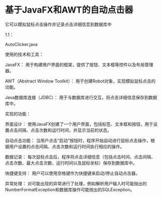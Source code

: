 # 基于JavaFX和AWT的自动点击器
它可以模拟鼠标点击操作并记录点击详细信息到数据库中


1.1：

AutoClicker.java

使用的技术和工具：

  JavaFX： 用于构建用户界面的框架，提供了按钮、文本框等控件以及布局管理器。
  
  AWT（Abstract Window Toolkit）： 用于创建Robot对象，实现模拟鼠标点击的功能。
  
  Java数据库连接（JDBC）： 用于与数据库进行交互，将点击详细信息保存到数据库中。
  
实现的功能：

  界面设计： 使用JavaFX创建了一个用户界面，包括标签、文本框和按钮，用于设置点击间隔、点击次数和运行时间，并显示当前的状态。
  
  自动点击功能： 当用户点击“启动”按钮时，程序开始自动进行鼠标点击操作，根据用户设置的点击间隔、点击次数和运行时间执行相应的操作。
  
  数据记录： 每次鼠标点击后，程序将点击详细信息（包括点击时间、点击间隔、点击次数、最大点击次数、运行时间以及鼠标坐标）保存到数据库中。
  
  快捷键支持： 用户可以使用空格键作为快捷键来启动/停止自动点击器。
  
  异常处理： 对可能出现的异常进行了处理，例如解析用户输入时可能抛出的NumberFormatException和数据库操作可能抛出的SQLException。
